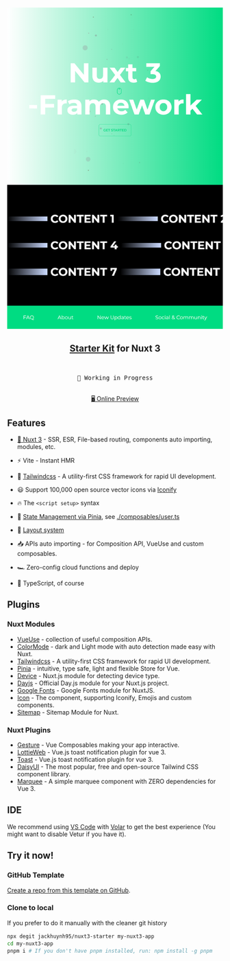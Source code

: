 <p align="center">
<img src="./template.png" width="600"/>
</p>

<h2 align="center">
<a href="https://github.com/antfu/vitesse">Starter Kit</a> for Nuxt 3
</h2><br>

<pre align="center">
🧪 Working in Progress
</pre>

<p align="center">
<br>
<a href="https://willowy-pixie-68f3c2.netlify.app/">🖥 Online Preview</a>
</p>

## Features

- [💚 Nuxt 3](https://v3.nuxtjs.org) - SSR, ESR, File-based routing, components auto importing, modules, etc.

- ⚡️ Vite - Instant HMR

- 🎨 [Tailwindcss](https://tailwindcss.com) - A utility-first CSS framework for rapid UI development.

- 😃 Support 100,000 open source vector icons via [Iconify](https://iconify.design/)

- 🔥 The `<script setup>` syntax

- 🍍 [State Management via Pinia](https://pinia.esm.dev), see [./composables/user.ts](./composables/user.ts)

- 📑 [Layout system](./layouts)

- 📥 APIs auto importing - for Composition API, VueUse and custom composables.

- 🏎 Zero-config cloud functions and deploy

- 🦾 TypeScript, of course

## Plugins

### Nuxt Modules

- [VueUse](https://github.com/vueuse/vueuse) - collection of useful composition APIs.
- [ColorMode](https://github.com/nuxt-community/color-mode-module) - dark and Light mode with auto detection made easy with Nuxt.
- [Tailwindcss](https://tailwindcss.com) - A utility-first CSS framework for rapid UI development.
- [Pinia](https://pinia.esm.dev/) - intuitive, type safe, light and flexible Store for Vue.
- [Device](https://github.com/nuxt-community/device-module) - Nuxt.js module for detecting device type.
- [Dayjs](https://github.com/nuxt-community/dayjs-module) - Official Day.js module for your Nuxt.js project.
- [Google Fonts](https://github.com/nuxt-community/google-fonts-module) - Google Fonts module for NuxtJS.
- [Icon](https://github.com/nuxt-modules/icon) - The <Icon> component, supporting Iconify, Emojis and custom components.
- [Sitemap](https://github.com/nuxt-community/sitemap-module) - Sitemap Module for Nuxt.

### Nuxt Plugins

- [Gesture](https://github.com/vueuse/gesture) - Vue Composables making your app interactive.
- [LottieWeb](https://github.com/airbnb/lottie-web) - Vue.js toast notification plugin for vue 3.
- [Toast](@meforma/vue-toaster) - Vue.js toast notification plugin for vue 3.
- [DaisyUI](https://github.com/saadeghi/daisyui) - The most popular, free and open-source Tailwind CSS component library.
- [Marquee](https://github.com/megasanjay/vue3-marquee) - A simple marquee component with ZERO dependencies for Vue 3.

## IDE

We recommend using [VS Code](https://code.visualstudio.com/) with [Volar](https://github.com/johnsoncodehk/volar) to get the best experience (You might want to disable Vetur if you have it).

## Try it now!

### GitHub Template

[Create a repo from this template on GitHub](https://github.com/jackhuynh95/nuxt3-starter/generate).

### Clone to local

If you prefer to do it manually with the cleaner git history

```bash
npx degit jackhuynh95/nuxt3-starter my-nuxt3-app
cd my-nuxt3-app
pnpm i # If you don't have pnpm installed, run: npm install -g pnpm
```